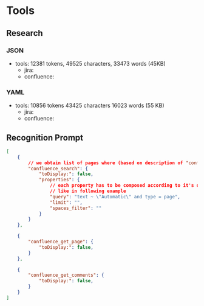 # Tools



## Research

### JSON
- tools: 12381 tokens, 49525 characters, 33473 words (45KB)
    - jira: 
    - confluence: 

### YAML
- tools: 10856 tokens 43425 characters 16023 words (55 KB)
    - jira: 
    - confluence: 



## Recognition Prompt

```json
[
    {
        // we obtain list of pages where (based on description of "confluence_search" function of rules-JSON)
        "confluence_search": {
            "toDisplay:": false,
            "properties": {
                // each property has to be composed according to it's description in that JSON
                // like in following example
                "query": "text ~ \"Automatic\" and type = page",
                "limit": "",
                "spaces_filter": ""
            }
        }
    },

    {
        "confluence_get_page": {
            "toDisplay:": false,
        }
    },

    {
        "confluence_get_comments": {
            "toDisplay:": false,
        }
    }
]
```


